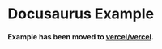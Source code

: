 # Docusaurus Example

#### Example has been moved to [vercel/vercel](https://github.com/vercel/vercel/tree/master/examples/docusaurus).
